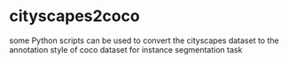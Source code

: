 # cityscapes2coco
some Python scripts can be used to convert the cityscapes dataset to the annotation style of coco dataset for instance segmentation task 
